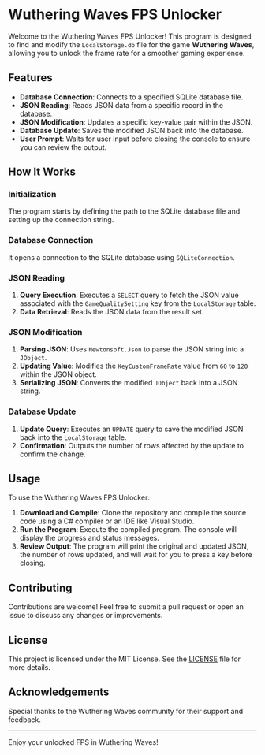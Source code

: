 # Wuthering Waves FPS Unlocker

Welcome to the Wuthering Waves FPS Unlocker! This program is designed to find and modify the `LocalStorage.db` file for the game **Wuthering Waves**, allowing you to unlock the frame rate for a smoother gaming experience.


## Features

- **Database Connection**: Connects to a specified SQLite database file.
- **JSON Reading**: Reads JSON data from a specific record in the database.
- **JSON Modification**: Updates a specific key-value pair within the JSON.
- **Database Update**: Saves the modified JSON back into the database.
- **User Prompt**: Waits for user input before closing the console to ensure you can review the output.

## How It Works

### Initialization

The program starts by defining the path to the SQLite database file and setting up the connection string.

### Database Connection

It opens a connection to the SQLite database using `SQLiteConnection`.

### JSON Reading

1. **Query Execution**: Executes a `SELECT` query to fetch the JSON value associated with the `GameQualitySetting` key from the `LocalStorage` table.
2. **Data Retrieval**: Reads the JSON data from the result set.

### JSON Modification

1. **Parsing JSON**: Uses `Newtonsoft.Json` to parse the JSON string into a `JObject`.
2. **Updating Value**: Modifies the `KeyCustomFrameRate` value from `60` to `120` within the JSON object.
3. **Serializing JSON**: Converts the modified `JObject` back into a JSON string.

### Database Update

1. **Update Query**: Executes an `UPDATE` query to save the modified JSON back into the `LocalStorage` table.
2. **Confirmation**: Outputs the number of rows affected by the update to confirm the change.


## Usage

To use the Wuthering Waves FPS Unlocker:

1. **Download and Compile**: Clone the repository and compile the source code using a C# compiler or an IDE like Visual Studio.
2. **Run the Program**: Execute the compiled program. The console will display the progress and status messages.
3. **Review Output**: The program will print the original and updated JSON, the number of rows updated, and will wait for you to press a key before closing.

## Contributing

Contributions are welcome! Feel free to submit a pull request or open an issue to discuss any changes or improvements.

## License

This project is licensed under the MIT License. See the [LICENSE](LICENSE) file for more details.

## Acknowledgements

Special thanks to the Wuthering Waves community for their support and feedback.

---

Enjoy your unlocked FPS in Wuthering Waves!

